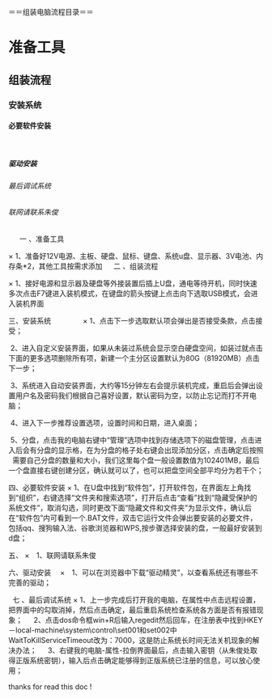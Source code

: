 ＝＝组装电脑流程目录＝＝
# 准备工具

## 组装流程

### 安装系统

#### 必要软件安装
 
##### 驱动安装

###### 最后调试系统

###### 联网请联系朱俊 

 
　一 、准备工具

× 1、准备好12V电源、主板、硬盘、鼠标、键盘、系统u盘、显示器、3V电池、内存条*2，其他工具按需求添加
　
 二 、组装流程

× 1、接好电源和显示器及硬盘等外接装置后插上U盘，通电等待开机，同时快速多次点击F7键进入装机模式，在键盘的箭头按键上点击向下选取USB模式，会进入装机界面

三、安装系统               
× 1、点击下一步选取默认项会弹出是否接受条款，点击接受；

  2、进入自定义安装界面，如果从未装过系统会显示空白硬盘空间，如装过就点击下面的更多选项删除所有项，新建一个主分区设置默认为80G（81920MB）点击下一步；
   
  3、系统进入自动安装界面，大约等15分钟左右会提示装机完成，重启后会弹出设置用户名及密码我们根据自己喜好设置，默认密码为空，以防止忘记而打不开电 脑； 
   
  4、进入下一步推荐设置选项，设置时间和日期，进入桌面；
   
  5、分盘，点击我的电脑右键中“管理”选项中找到存储选项下的磁盘管理，点击进入后会有分盘的显示格，在为分盘的格子处右键会出现添加分区，点击确定后按照   需要自己分盘的数量和大小，我们这里每个盘一般设置数值为102401MB，最后一个盘直接右键创建分区，确认就可以了，也可以把盘空间全部平均分为若干个；
   
 四、必要软件安装
×  1、在U盘中找到“软件包”，打开软件包，在界面左上角找到“组织”，右键选择“文件夹和搜索选项”，打开后点击“查看”找到“隐藏受保护的系统文件”，取消勾选，同时更改下面“隐藏文件和文件夹”为显示文件，确认后在“软件包”内可看到一个.BAT文件，双击它运行文件会弹出要安装的必要文件，包括qq、搜狗输入法、谷歌浏览器和WPS,按步骤选择安装的盘，一般最好安装到d盘；

五、
×　1、联网请联系朱俊

六、驱动安装　
×　1、可以在浏览器中下载“驱动精灵”，以查看系统还有哪些不完善的驱动；

 
七 、最后调试系统
 × 1、上一步完成后打开我的电脑，在属性中点击远程设置，把界面中的勾取消掉，然后点击确定，最后重启系统检查系统各方面是否有报错现象；
　 2、点击dos命令框win+R后输入regedit然后回车，在注册表中找到HKEY－local-machine\system\control\set001和set002中　　　WaitToKillServiceTimeout改为：7000，这是防止系统长时间无法关机现象的解决办法；
　 3、右键我的电脑-属性-拉倒界面最后，点击输入密钥（从朱俊处取得正版系统密钥），输入后点击确定能够得到正版系统已注册的信息，可以放心使用；

thanks for read this doc !
